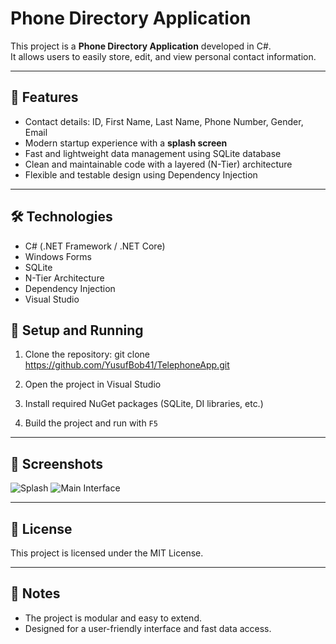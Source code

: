 # Phone Directory Application

This project is a **Phone Directory Application** developed in C#.  
It allows users to easily store, edit, and view personal contact information.

---

## 🚀 Features

- Contact details: ID, First Name, Last Name, Phone Number, Gender, Email  
- Modern startup experience with a **splash screen**  
- Fast and lightweight data management using SQLite database  
- Clean and maintainable code with a layered (N-Tier) architecture  
- Flexible and testable design using Dependency Injection  

---

## 🛠️ Technologies

- C# (.NET Framework / .NET Core)  
- Windows Forms  
- SQLite  
- N-Tier Architecture  
- Dependency Injection  
- Visual Studio  
## 📂 Setup and Running

1. Clone the repository:
git clone https://github.com/YusufBob41/TelephoneApp.git

2. Open the project in Visual Studio  

3. Install required NuGet packages (SQLite, DI libraries, etc.)  

4. Build the project and run with `F5`  

---

## 📸 Screenshots


![Splash](https://github.com/user-attachments/assets/4f7467df-e9be-40a5-acca-18824bf19030)
![Main Interface](https://github.com/user-attachments/assets/a5f4722e-7f4e-46d6-bb2e-21e516d6fd3e)


---

## 📄 License

This project is licensed under the MIT License.

---

## 📝 Notes

- The project is modular and easy to extend.  
- Designed for a user-friendly interface and fast data access.
